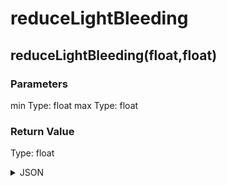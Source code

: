 # reduceLightBleeding

## reduceLightBleeding(float,float)

### Parameters

min
  Type: float
max
  Type: float

### Return Value

  Type: float

<details><summary>JSON</summary>

```
{
  "Type": "reduceLightBleeding(float,float)",
  "Name": "reduceLightBleeding(float,float)",
  "Category": 1,
  "InputPins": [
    {
      "Connection": null,
      "Id": "min",
      "Type": "float"
    },
    {
      "Connection": null,
      "Id": "max",
      "Type": "float"
    }
  ],
  "OutputPins": [
    {
      "Id": "",
      "Type": "float"
    }
  ]
}
```

</details>


